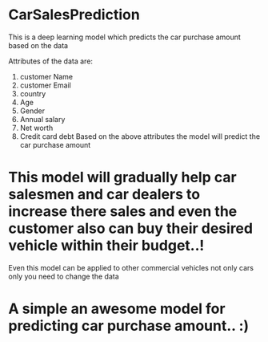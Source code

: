 # CarSalesPrediction

This is a deep learning model which predicts the car purchase amount based on the data 

Attributes of the data are:
1) customer Name
2) customer Email
3) country 
4) Age 
5) Gender
6) Annual salary 
7) Net worth 
8) Credit card debt 
Based on the above attributes the model will predict the car purchase amount 

# This model will gradually help car salesmen and car dealers to increase there sales and even the customer also can buy their desired vehicle within their budget..!
Even this model can be applied to other commercial vehicles not only cars only you need to change the data 
# A simple an awesome model for predicting car purchase amount.. :)
